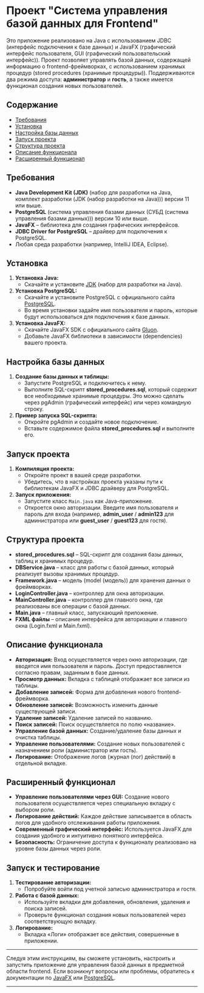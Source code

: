 # Проект "Система управления базой данных для Frontend"

Это приложение реализовано на Java с использованием JDBC (интерфейс подключения к базе данных) и JavaFX (графический интерфейс пользователя, GUI (графический пользовательский интерфейс)). Проект позволяет управлять базой данных, содержащей информацию о frontend-фреймворках, с использованием хранимых процедур (stored procedures (хранимые процедуры)). Поддерживаются два режима доступа: **администратор** и **гость**, а также имеется функционал создания новых пользователей.

## Содержание
- [Требования](#требования)
- [Установка](#установка)
- [Настройка базы данных](#настройка-базы-данных)
- [Запуск проекта](#запуск-проекта)
- [Структура проекта](#структура-проекта)
- [Описание функционала](#описание-функционала)
- [Расширенный функционал](#расширенный-функционал)

## Требования
- **Java Development Kit (JDK)** (набор для разработки на Java, комплект разработки (JDK (набор разработки на Java))) версии 11 или выше.
- **PostgreSQL** (система управления базами данных (СУБД (система управления базами данных))) версии 10 или выше.
- **JavaFX** – библиотека для создания графических интерфейсов.
- **JDBC Driver for PostgreSQL** – драйвер для подключения к PostgreSQL.
- Любая среда разработки (например, IntelliJ IDEA, Eclipse).

## Установка
1. **Установка Java:**
   - Скачайте и установите [JDK](https://www.oracle.com/java/technologies/javase-downloads.html) (набор для разработки на Java).
2. **Установка PostgreSQL:**
   - Скачайте и установите PostgreSQL с официального сайта [PostgreSQL](https://www.postgresql.org/download/).
   - Во время установки задайте имя пользователя и пароль, которые будут использоваться для подключения к базе данных.
3. **Установка JavaFX:**
   - Скачайте JavaFX SDK с официального сайта [Gluon](https://gluonhq.com/products/javafx/).
   - Добавьте JavaFX библиотеки в зависимости (dependencies) вашего проекта.

## Настройка базы данных
1. **Создание базы данных и таблицы:**
   - Запустите PostgreSQL и подключитесь к нему.
   - Выполните SQL-скрипт **stored_procedures.sql**, который содержит все необходимые хранимые процедуры. Это можно сделать через pgAdmin (графический интерфейс) или через командную строку.
2. **Пример запуска SQL-скрипта:**
   - Откройте pgAdmin и создайте новое подключение.
   - Вставьте содержимое файла **stored_procedures.sql** и выполните его.

## Запуск проекта
1. **Компиляция проекта:**
   - Откройте проект в вашей среде разработки.
   - Убедитесь, что в настройках проекта указаны пути к библиотекам JavaFX и JDBC драйверу для PostgreSQL.
2. **Запуск приложения:**
   - Запустите класс `Main.java` как Java-приложение.
   - Откроется окно авторизации. Введите имя пользователя и пароль для входа (например, **admin_user** / **admin123** для администратора или **guest_user** / **guest123** для гостя).

## Структура проекта
- **stored_procedures.sql** – SQL-скрипт для создания базы данных, таблиц и хранимых процедур.
- **DBService.java** – класс для работы с базой данных, который реализует вызовы хранимых процедур.
- **Framework.java** – модель (model (модель)) для хранения данных о фреймворках.
- **LoginController.java** – контроллер для окна авторизации.
- **MainController.java** – контроллер для главного окна, где реализованы все операции с базой данных.
- **Main.java** – главный класс, запускающий приложение.
- **FXML файлы** – описание интерфейса для авторизации и главного окна (Login.fxml и Main.fxml).

## Описание функционала
- **Авторизация:** Вход осуществляется через окно авторизации, где вводятся имя пользователя и пароль. Доступ предоставляется согласно правам, заданным в базе данных.
- **Просмотр данных:** Вкладка с таблицей отображает все записи из таблицы.
- **Добавление записей:** Форма для добавления нового frontend-фреймворка.
- **Обновление записей:** Возможность изменить данные существующей записи.
- **Удаление записей:** Удаление записей по названию.
- **Поиск записей:** Поиск осуществляется по полю «название».
- **Управление базой данных:** Создание/удаление базы данных и очистка таблицы.
- **Управление пользователями:** Создание новых пользователей с назначением роли (администратор или гость).
- **Логирование:** Отображение логов (журнал (лог) действий) в отдельной вкладке.

## Расширенный функционал
- **Управление пользователями через GUI:** Создание нового пользователя осуществляется через специальную вкладку с выбором роли.
- **Логирование действий:** Каждое действие записывается в область логов для удобного отслеживания работы приложения.
- **Современный графический интерфейс:** Используется JavaFX для создания удобного и интуитивно понятного интерфейса.
- **Безопасность:** Ограничение доступа к функционалу реализовано на уровне базы данных через роли.

## Запуск и тестирование
1. **Тестирование авторизации:**
   - Попробуйте войти под учетной записью администратора и гостя.
2. **Работа с базой данных:**
   - Используйте вкладки для добавления, обновления, удаления и поиска записей.
   - Проверьте функционал создания новых пользователей через соответствующую вкладку.
3. **Логирование:**
   - Вкладка «Логи» отображает все действия, совершенные в приложении.

---

Следуя этим инструкциям, вы сможете установить, настроить и запустить приложение для управления базой данных в предметной области frontend. Если возникнут вопросы или проблемы, обратитесь к документации по [JavaFX](https://openjfx.io/) или [PostgreSQL](https://www.postgresql.org/docs/).

---